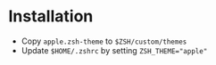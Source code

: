 # Installation

* Copy `apple.zsh-theme` to `$ZSH/custom/themes`
* Update `$HOME/.zshrc` by setting `ZSH_THEME="apple"`
